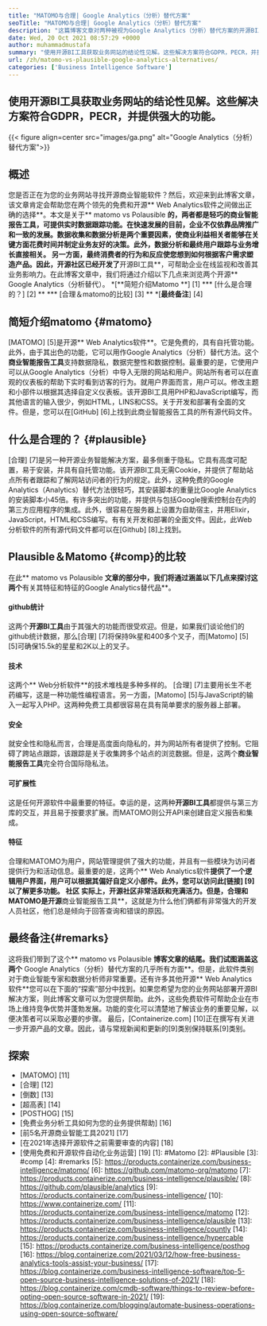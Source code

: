 ```yaml
---
title: "MATOMO与合理| Google Analytics（分析）替代方案" 
seoTitle: "MATOMO与合理| Google Analytics（分析）替代方案" 
description: "这篇博客文章对两种被视为Google Analytics（分析）替代方案的开源BI工具进行了比较。这两个软件都是免费的和自托的。" 
date: Wed, 20 Oct 2021 08:57:29 +0000
author: muhammadmustafa
summary: "使用开源BI工具获取业务网站的结论性见解。这些解决方案符合GDPR，PECR，并提供强大的功能。" 
url: /zh/matomo-vs-plausible-google-analytics-alternatives/
categories: ['Business Intelligence Software']
---
```


## 使用开源BI工具获取业务网站的结论性见解。这些解决方案符合GDPR，PECR，并提供强大的功能。

{{< figure align=center src="images/ga.png" alt="Google Analytics（分析）替代方案">}}


## 概述
您是否正在为您的业务网站寻找开源商业智能软件？然后，欢迎来到此博客文章，该文章肯定会帮助您在两个领先的免费和开源** Web Analytics软件之间做出正确的选择**。本文是关于** matomo vs Polausible **的，两者都是轻巧的商业智能报告工具，可提供实时数据跟踪功能。在快速发展的目前，企业不仅依靠品牌推广和一致的发展。数据收集和数据分析是两个重要因素，使商业利益相关者能够在关键方面花费时间并制定业务友好的决策。此外，数据分析和最终用户跟踪与业务增长直接相关。
另一方面，最终消费者的行为和反应使您想到如何根据客户需求塑造产品。因此，开源社区已经开发了**开源BI工具**，可帮助企业在线监视和改善其业务影响力。在此博客文章中，我们将通过介绍以下几点来浏览两个开源** Google Analytics（分析替代）。
  *[**简短介绍Matomo **] [1]
  *** [什么是合理的？] [2] **
  *** [合理＆matomo的比较] [3] **
  *[**最终备注**] [4]

## 简短介绍matomo {#matomo}
[MATOMO] [5]是开源** Web Analytics软件**。它是免费的，具有自托管功能。此外，由于其出色的功能，它可以用作Google Analytics（分析）替代方法。这个**商业智能报告工具**支持数据隐私，数据完整性和数据控制。最重要的是，它使用户可以从Google Analytics（分析）中导入无限的网站和用户。网站所有者可以在直观的仪表板的帮助下实时看到访客的行为。就用户界面而言，用户可以。修改主题和小部件以根据其选择自定义仪表板。该开源BI工具用PHP和JavaScript编写，而其他语言的输入很少，例如HTML，LINS和CSS。关于开发和部署有全面的文件。但是，您可以在[GitHub] [6]上找到此商业智能报告工具的所有源代码文件。

## 什么是合理的？ {#plausible}
[合理] [7]是另一种开源业务智能解决方案，最多侧重于隐私。它具有高度可配置，易于安装，并具有自托管功能。该开源BI工具无需Cookie，并提供了帮助站点所有者跟踪和了解网站访问者的行为的规定。此外，这种免费的Google Analytics（Analytics）替代方法很轻巧，其安装脚本的重量比Google Analytics的安装脚本小45倍。有许多突出的功能，并提供与包括Google搜索控制台在内的第三方应用程序的集成。此外，很容易在服务器上设置为自助宿主，并用Elixir，JavaScript，HTML和CSS编写。有有关开发和部署的全面文件。因此，此Web分析软件的所有源代码文件都可以在[Github] [8]上找到。

## Plausible＆Matomo {#comp}的比较
在此** matomo vs Polausible **文章的部分中，我们将通过涵盖以下几点来探讨这两个**有关其特征和特征的Google Analytics替代品**。

#### github统计
这两个**开源BI工具**由于其强大的功能而很受欢迎。但是，如果我们谈论他们的github统计数据，那么[合理] [7]将保持9k星和400多个叉子，而[Matomo] [5] [5]可确保15.5k的星星和2K以上的叉子。

#### 技术
这两个** Web分析软件**的技术堆栈是多种多样的。 [合理] [7]主要用长生不老药编写，这是一种功能性编程语言。另一方面，[Matomo] [5]与JavaScript的输入一起写入PHP。这两种免费工具都很容易在具有简单要求的服务器上部署。

#### 安全
就安全性和隐私而言，合理是高度面向隐私的，并为网站所有者提供了控制。它阻碍了跨站点跟踪，该跟踪是关于收集跨多个站点的浏览数据。但是，这两个**商业智能报告工具**完全符合国际隐私法。

#### 可扩展性
这是任何开源软件中最重要的特征。幸运的是，这两种**开源BI工具**都提供与第三方库的交互，并且易于按要求扩展。而MATOMO则公开API来创建自定义报告和集成。

#### 特征
合理和MATOMO为用户，网站管理提供了强大的功能，并且有一些模块为访问者提供行为和活动信息。最重要的是，这两个** Web Analytics软件**提供了一个逻辑用户界面，用户可以根据其偏好自定义小部件。此外，您可以访问此[链接] [9]以了解更多功能。
**社区**
实际上，开源社区非常活跃和充满活力。但是，合理和MATOMO是开源**商业智能报告工具**，这就是为什么他们俩都有非常强大的开发人员社区，他们总是倾向于回答查询和错误的原因。

## 最终备注{#remarks}
这将我们带到了这个** matomo vs Polausible **博客文章的结尾。我们试图涵盖这两个** Google Analytics（分析）替代方案的几乎所有方面**。但是，此软件类别对于商业智能专家和数据分析师非常重要。还有许多其他开源** Web Analytics软件**您可以在下面的“探索”部分中找到。如果您希望为您的业务网站部署开源BI解决方案，则此博客文章可以为您提供帮助。此外，这些免费软件可帮助企业在市场上维持竞争优势并蓬勃发展。功能的变化可以清楚地了解该业务的重要见解，以便决策者可以采取必要的步骤。
最后，[Containerize.com] [10]正在撰写有关进一步开源产品的文章。因此，请与常规新闻和更新的[9]类别保持联系[9]类别。

## 探索
  * [MATOMO] [11]
  * [合理] [12]
  * [倒数] [13]
  * [超高表] [14]
  * [POSTHOG] [15]
  * [免费业务分析工具如何为您的业务提供帮助] [16]
  * [前5名开源商业智能工具2021] [17]
  * [在2021年选择开源软件之前需要审查的内容] [18]
  * [使用免费和开源软件自动化业务运营] [19]
[1]: #Matomo
[2]: #Plausible
[3]: #comp
[4]: #remarks
[5]: https://products.containerize.com/business-intelligence/matomo/
[6]: https://github.com/matomo-org/matomo
[7]: https://products.containerize.com/business-intelligence/plausible/
[8]: https://github.com/plausible/analytics
[9]: https://products.containerize.com/business-intelligence/
[10]: https://www.containerize.com/
[11]: https://products.containerize.com/business-intelligence/matomo
[12]: https://products.containerize.com/business-intelligence/plausible
[13]: https://products.containerize.com/business-intelligence/countly
[14]: https://products.containerize.com/business-intelligence/hypercable
[15]: https://products.containerize.com/business-intelligence/posthog
[16]: https://blog.containerize.com/2021/03/12/how-free-business-analytics-tools-assist-your-business/
[17]: https://blog.containerize.com/business-intelligence-software/top-5-open-source-business-intelligence-solutions-of-2021/
[18]: https://blog.containerize.com/cmdb-software/things-to-review-before-opting-open-source-software-in-2021/
[19]: https://blog.containerize.com/blogging/automate-business-operations-using-open-source-software/
